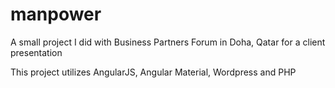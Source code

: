 # manpower

A small project I did with Business Partners Forum in Doha, Qatar for a client presentation

This project utilizes AngularJS, Angular Material, Wordpress and PHP
